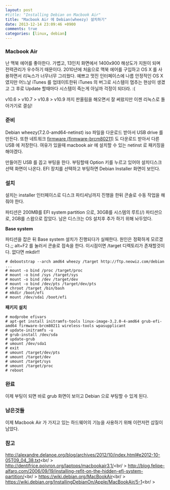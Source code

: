 ```yaml
---
layout: post
#title: "Installing Debian on Macbook Air"
title: "Macbook Air 에 Debian(wheezy) 설치하기"
date: 2013-12-14 23:09:46 +0900
comments: true
categories: [linux, debian]
---
```


### Macbook Air

난 맥북 에어를 좋아한다.
가볍고, 13인치 화면에서 1400x900 해상도가 지원이 되며 전력관리가 우수하기 때문이다.
2010년에 처음으로 맥북 에어를 구입하고 OS X 를 사용하면서 리눅스가 너무너무 그리웠다.
예쁘고 멋진 인터페이스에 나름 안정적인 OS X 였지만
어느날 iTunes 를 업데이트한뒤 iTunes 의 버그로 시스템이 멈추는 현상이 생겼고
그 후로 Update 할때마다 시스템이 죽는게 아닐까 걱정이 되더라. :(

v10.6 > v10.7 > v10.8 > v10.9 까지 판올림을 해오면서 잘 써왔지만 이젠 리눅스로 돌아가기로 결심!

### 준비

Debian wheezy(7.2.0-amd64-netinst) iso 파일을 다운로드 받아서 USB drive 를 만든다.
또한 네트워크 [firmware (firmware-brcm80211)](http://ftp.kr.debian.org/debian/pool/non-free/f/firmware-nonfree/firmware-brcm80211_0.36+wheezy.1_all.deb) 도 다운로드 받아서 다른 USB 에 저장한다.
여유가 있을때 macbook air 에 설치할 수 있는 netinst 로 패키징을 해야겠다.

만들어진 USB 를 꼽고 부팅을 한다. 부팅할때 Option 키를 누르고 있어야 설치디스크 선택 화면이 나온다.
EFI 장치를 선택하고 부팅하면 Debian Installer 화면이 보인다.

### 설치

설치는 installer 인터페이스로 디스크 파티셔닝까지 진행을 한뒤 콘솔로 수동 작업을 해줘야 한다.

파티션은 200MB를 EFI system partition 으로, 30GB를 시스템의 루트(/) 파티션으로, 2GB를 스왑으로 잡았다.
남은 디스크는 OS 설치후 추가 하기 위해 놔두었다.

**Base system**

파티션을 잡은 뒤 Base system 설치가 진행되다가 실패한다. 원인은 정확하게 모르겠다.;;
alt+F2 를 눌러서 콘솔로 접속을 한다. 이시점이면 /target 디렉토리가 존재할것이다. 없다면 mkdir!!

    # debootstrap --arch amd64 wheezy /target http://ftp.neowiz.com/debian
    ...
    # mount -o bind /proc /target/proc
    # mount -o bind /sys /target/sys
    # mount -o bind /dev /target/dev
    # mount -o bind /dev/pts /target/dev/pts
    # chroot /target /bin/bash
    # mkdir /boot/efi
    # mount /dev/sda1 /boot/efi

**패키지 설치**

    # modprobe efivars
    # apt-get install initramfs-tools linux-image-3.2.0-4-amd64 grub-efi-amd64 firmware-brcm80211 wireless-tools wpasupplicant
    # update-initramfs -u
    # grub-install /dev/sda
    # update-grub
    # umount /dev/sda1
    # exit
    # umount /target/dev/pts
    # umount /target/dev
    # umount /target/sys
    # umount /target/proc
    # reboot

### 완료

이제 부팅이 되면 바로 grub 화면이 보이고 Debian 으로 부팅할 수 있게 된다.


### 남은것들

이제 Macbook Air 가 가지고 있는 하드웨어의 기능을 사용하기 위해 이런저런 삽질이 남았다.

### 참고

http://alexandre.delanoe.org/blog/archives/2012/10/index.html#e2012-10-05T09_04_38.txt<br/ >
http://dentifrice.poivron.org/laptops/macbookair3,1/<br/ >
http://blog.felipe-alfaro.com/2006/09/19/installing-refit-on-the-hidden-efi-system-partition/<br/ >
https://wiki.debian.org/MacBookAir<br/ >
https://wiki.debian.org/InstallingDebianOn/Apple/MacBookAir/5-1<br/ >

